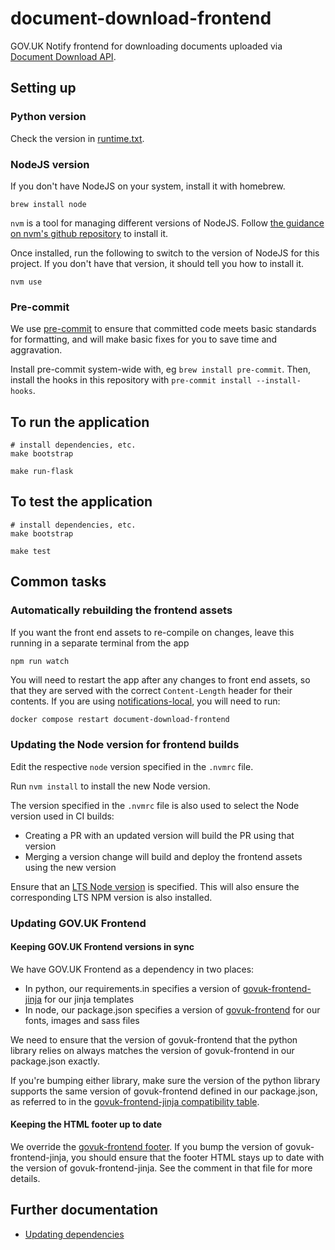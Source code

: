 # document-download-frontend

GOV.UK Notify frontend for downloading documents uploaded via [Document Download API](https://github.com/alphagov/document-download-api).

## Setting up

### Python version

Check the version in [runtime.txt](runtime.txt).

### NodeJS version

If you don't have NodeJS on your system, install it with homebrew.

```shell
brew install node
```

`nvm` is a tool for managing different versions of NodeJS. Follow [the guidance on nvm's github repository](https://github.com/nvm-sh/nvm#installing-and-updating) to install it.

Once installed, run the following to switch to the version of NodeJS for this project. If you don't
have that version, it should tell you how to install it.

```shell
nvm use
```

### Pre-commit

We use [pre-commit](https://pre-commit.com/) to ensure that committed code meets basic standards for formatting, and will make basic fixes for you to save time and aggravation.

Install pre-commit system-wide with, eg `brew install pre-commit`. Then, install the hooks in this repository with `pre-commit install --install-hooks`.

## To run the application

```shell
# install dependencies, etc.
make bootstrap

make run-flask
```

## To test the application

```shell
# install dependencies, etc.
make bootstrap

make test
```

## Common tasks

### Automatically rebuilding the frontend assets

If you want the front end assets to re-compile on changes, leave this running
in a separate terminal from the app

```shell
npm run watch
```

You will need to restart the app after any changes to front end assets, so that they are served with
the correct `Content-Length` header for their contents. If you are using
[notifications-local](https://github.com/alphagov/notifications-local), you will need to run:

```bash
docker compose restart document-download-frontend
```

### Updating the Node version for frontend builds

Edit the respective `node` version specified in the `.nvmrc` file.

Run `nvm install` to install the new Node version.

The version specified in the `.nvmrc` file is also used to select the Node version used in CI builds:

 - Creating a PR with an updated version will build the PR using that version
 - Merging a version change will build and deploy the frontend assets using the new version

Ensure that an [LTS Node version](https://nodejs.org/en/about/releases/) is specified. This will also ensure the corresponding LTS NPM version is also installed.

### Updating GOV.UK Frontend

#### Keeping GOV.UK Frontend versions in sync

We have GOV.UK Frontend as a dependency in two places:

* In python, our requirements.in specifies a version of [govuk-frontend-jinja](https://github.com/LandRegistry/govuk-frontend-jinja) for our jinja templates
* In node, our package.json specifies a version of [govuk-frontend](https://github.com/alphagov/govuk-frontend) for our fonts, images and sass files

We need to ensure that the version of govuk-frontend that the python library relies on always
matches the version of govuk-frontend in our package.json exactly.

If you're bumping either library, make sure the version of the python library supports the same version
of govuk-frontend defined in our package.json, as referred to in the
[govuk-frontend-jinja compatibility table](https://github.com/LandRegistry/govuk-frontend-jinja#compatibility).

#### Keeping the HTML footer up to date

We override the [govuk-frontend footer](./app/templates/components/footer/macro.html).
If you bump the version of govuk-frontend-jinja, you should ensure that the footer HTML stays up to date with the
version of govuk-frontend-jinja. See the comment in that file for more details.

## Further documentation

- [Updating dependencies](https://github.com/alphagov/notifications-manuals/wiki/Dependencies)
